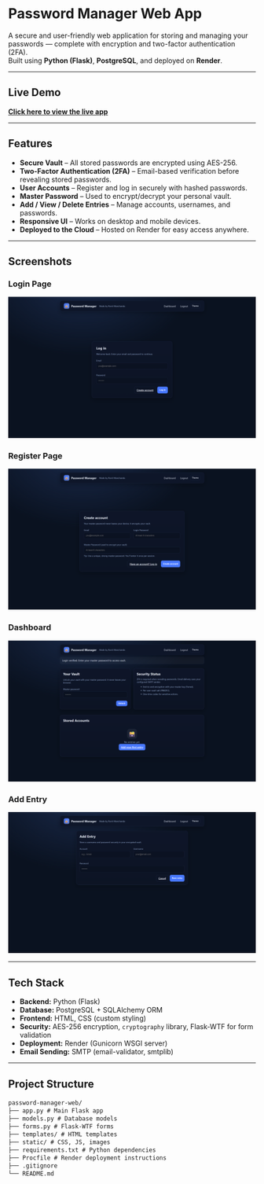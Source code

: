 # Password Manager Web App

A secure and user-friendly web application for storing and managing your passwords — complete with encryption and two-factor authentication (2FA).  
Built using **Python (Flask)**, **PostgreSQL**, and deployed on **Render**.

---

## Live Demo
**[Click here to view the live app](https://password-manager-web-m8uv.onrender.com/)**

---

## Features

- **Secure Vault** – All stored passwords are encrypted using AES-256.
- **Two-Factor Authentication (2FA)** – Email-based verification before revealing stored passwords.
- **User Accounts** – Register and log in securely with hashed passwords.
- **Master Password** – Used to encrypt/decrypt your personal vault.
- **Add / View / Delete Entries** – Manage accounts, usernames, and passwords.
- **Responsive UI** – Works on desktop and mobile devices.
- **Deployed to the Cloud** – Hosted on Render for easy access anywhere.

---

## Screenshots

### Login Page
![Login Screenshot](assets/login1.png)

### Register Page
![Register Screenshot](assets/register.png)

### Dashboard
![Dashboard Screenshot](assets/dashboard.png)

### Add Entry
![Add Entry Screenshot](assets/add_entry.png)

---

## Tech Stack

- **Backend:** Python (Flask)
- **Database:** PostgreSQL + SQLAlchemy ORM
- **Frontend:** HTML, CSS (custom styling)
- **Security:** AES-256 encryption, `cryptography` library, Flask-WTF for form validation
- **Deployment:** Render (Gunicorn WSGI server)
- **Email Sending:** SMTP (email-validator, smtplib)

---

## Project Structure
```
password-manager-web/
├── app.py # Main Flask app
├── models.py # Database models
├── forms.py # Flask-WTF forms
├── templates/ # HTML templates
├── static/ # CSS, JS, images
├── requirements.txt # Python dependencies
├── Procfile # Render deployment instructions
├── .gitignore
└── README.md
```

